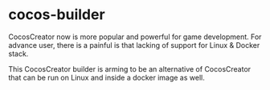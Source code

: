 # cocos-builder

CocosCreator now is more popular and powerful for game development. 
For advance user, there is a painful is that lacking of support for Linux & Docker stack.

This CocosCreator builder is arming to be an alternative of CocosCreator that can be run on Linux and inside a docker image as well.
